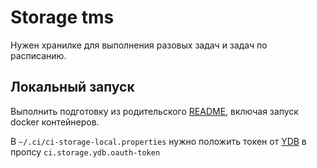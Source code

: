  Storage tms
=============

Нужен хранилке для выполнения разовых задач и задач по расписанию.

Локальный запуск
----------------

Выполнить подготовку из родительского [README](https://a.yandex-team.ru/arc/trunk/arcadia/ci/README.md),
включая запуск docker контейнеров.

В `~/.ci/ci-storage-local.properties` нужно положить токен от [YDB](https://ydb.yandex-team.ru/) в пропсу `ci.storage.ydb.oauth-token`
